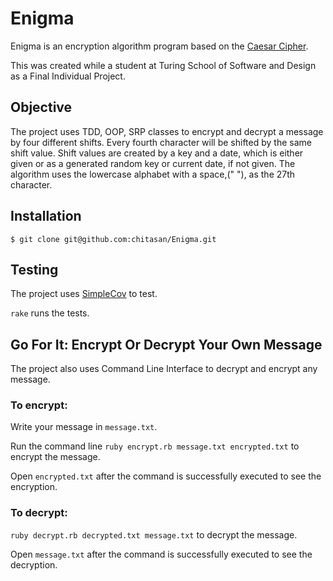 # Enigma

Enigma is an encryption algorithm program based on the <a href="https://en.wikipedia.org/wiki/Caesar_cipher">Caesar Cipher</a>. 

This was created while a student at Turing School of Software and Design as a Final Individual Project. 

## Objective
The project uses TDD, OOP, SRP classes to encrypt and decrypt a message by four different shifts. Every fourth character will be shifted by the same shift value. Shift values are created by a key and a date, which is either given or as a generated random key or current date, if not given. The algorithm uses the lowercase alphabet with a space,(" "), as the 27th character.

## Installation
`$ git clone git@github.com:chitasan/Enigma.git`

## Testing
The project uses <a href="https://github.com/colszowka/simplecov"> SimpleCov</a> to test. 

`rake` runs the tests. 

## Go For It: Encrypt Or Decrypt Your Own Message 
The project also uses Command Line Interface to decrypt and encrypt any message.

### To encrypt:

Write your message in `message.txt`. 

Run the command line `ruby encrypt.rb message.txt encrypted.txt` to encrypt the message.

Open `encrypted.txt` after the command is successfully executed to see the encryption.

### To decrypt:

`ruby decrypt.rb decrypted.txt message.txt` to decrypt the message.

Open `message.txt` after the command is successfully executed to see the decryption.

